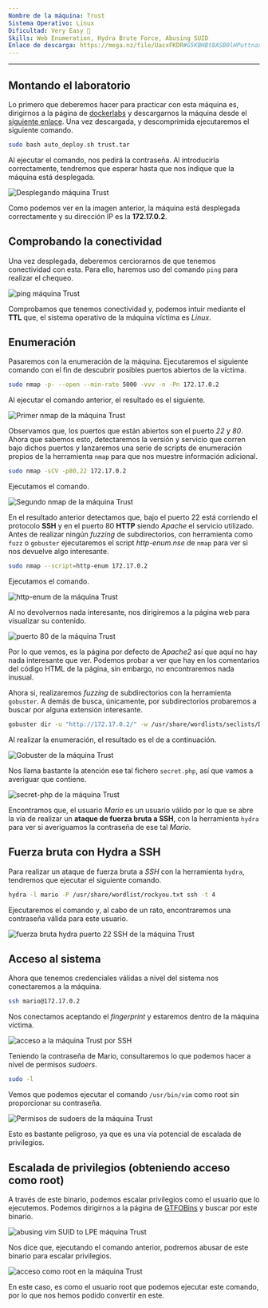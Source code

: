 ```yaml
---
Nombre de la máquina: Trust
Sistema Operativo: Linux
Dificultad: Very Easy 🔵
Skills: Web Enumeration, Hydra Brute Force, Abusing SUID
Enlace de descarga: https://mega.nz/file/UacxFKDR#G5KBHBt8ASB0lHPuttnaxKROAa40FMGrvBoIBf6ak0E
---
```

---

## Montando el laboratorio

Lo primero que deberemos hacer para practicar con esta máquina es, dirigirnos a la página de [dockerlabs](https://dockerlabs.es/) y descargarnos la máquina desde el [siguiente enlace](https://mega.nz/file/UacxFKDR#G5KBHBt8ASB0lHPuttnaxKROAa40FMGrvBoIBf6ak0E). Una vez descargada, y descomprimida ejecutaremos el siguiente comando.

```bash
sudo bash auto_deploy.sh trust.tar
```

Al ejecutar el comando, nos pedirá la contraseña. Al introducirla correctamente, tendremos que esperar hasta que nos indique que la máquina está desplegada.

![Desplegando máquina Trust](https://github.com/h3g0c1v/DockerLabs-Machine-Write-Ups/assets/66705453/5642f3fd-086b-4791-b5a0-f55cebc58b81)

Como podemos ver en la imagen anterior, la máquina está desplegada correctamente y su dirección IP es la **172.17.0.2**.

## Comprobando la conectividad

Una vez desplegada, deberemos cerciorarnos de que tenemos conectividad con esta. Para ello, haremos uso del comando `ping` para realizar el chequeo.

![ping máquina Trust](https://github.com/h3g0c1v/DockerLabs-Machine-Write-Ups/assets/66705453/a4935e5a-497d-43d7-9cf5-15a7ac6e7269)

Comprobamos que tenemos conectividad y, podemos intuir mediante el **TTL** que, el sistema operativo de la máquina víctima es *Linux*.

## Enumeración

Pasaremos con la enumeración de la máquina. Ejecutaremos el siguiente comando con el fin de descubrir posibles puertos abiertos de la víctima.

```bash
sudo nmap -p- --open --min-rate 5000 -vvv -n -Pn 172.17.0.2
```

Al ejecutar el comando anterior, el resultado es el siguiente.

![Primer nmap de la máquina Trust](https://github.com/h3g0c1v/DockerLabs-Machine-Write-Ups/assets/66705453/eb6b0941-4673-457b-b977-1248159641d0)

Observamos que, los puertos que están abiertos son el puerto *22* y *80*. Ahora que sabemos esto, detectaremos la versión y servicio que corren bajo dichos puertos y lanzaremos una serie de scripts de enumeración propios de la herramienta `nmap` para que nos muestre información adicional.

```bash
sudo nmap -sCV -p80,22 172.17.0.2
```

Ejecutamos el comando.

![Segundo nmap de la máquina Trust](https://github.com/h3g0c1v/DockerLabs-Machine-Write-Ups/assets/66705453/cefb37c9-8bf9-4783-bfd7-1e1d9c900118)

En el resultado anterior detectamos que, bajo el puerto 22 está corriendo el protocolo **SSH** y en el puerto 80 **HTTP** siendo *Apache* el servicio utilizado. Antes de realizar ningún *fuzzing* de subdirectorios, con herramienta como `fuzz` o `gobuster` ejecutaremos el script *http-enum.nse* de `nmap` para ver si nos devuelve algo interesante.

```bash
sudo nmap --script=http-enum 172.17.0.2
```

Ejecutamos el comando.

![http-enum de la máquina Trust](https://github.com/h3g0c1v/DockerLabs-Machine-Write-Ups/assets/66705453/f8c2a98e-7586-4f9f-bb44-c826fc971914)

Al no devolvernos nada interesante, nos dirigiremos a la página web para visualizar su contenido.

![puerto 80 de la máquina Trust](https://github.com/h3g0c1v/DockerLabs-Machine-Write-Ups/assets/66705453/196f06d6-97e1-4f5d-8e2c-582e1752ac5e)

Por lo que vemos, es la página por defecto de *Apache2* así que aquí no hay nada interesante que ver. Podemos probar a ver que hay en los comentarios del código HTML de la página, sin embargo, no encontraremos nada inusual.

Ahora si, realizaremos *fuzzing* de subdirectorios con la herramienta `gobuster`. A demás de busca, únicamente, por subdirectorios probaremos a buscar por alguna extensión interesante.

```bash
gobuster dir -u "http://172.17.0.2/" -w /usr/share/wordlists/seclists/Discovery/Web-Content/directory-list-2.3-medium.txt -x php,txt,py,bak,php.bak
```

Al realizar la enumeración, el resultado es el de a continuación.

![Gobuster de la máquina Trust](https://github.com/h3g0c1v/DockerLabs-Machine-Write-Ups/assets/66705453/9c92a257-f143-4a62-9b42-2b4d7094cd72)

Nos llama bastante la atención ese tal fichero `secret.php`, así que vamos a averiguar que contiene.

![secret-php de la máquina Trust](https://github.com/h3g0c1v/DockerLabs-Machine-Write-Ups/assets/66705453/c6767e01-1793-4df3-adf3-acf9eb5fb57f)

Encontramos que, el usuario *Mario* es un usuario válido por lo que se abre la vía de realizar un **ataque de fuerza bruta a SSH**, con la herramienta `hydra` para ver si averiguamos la contraseña de ese tal *Mario*. 

## Fuerza bruta con Hydra a SSH

Para realizar un ataque de fuerza bruta a *SSH* con la herramienta `hydra`, tendremos que ejecutar el siguiente comando.

```bash
hydra -l mario -P /usr/share/wordlist/rockyou.txt ssh -t 4
```

Ejecutaremos el comando y, al cabo de un rato, encontraremos una contraseña válida para este usuario.

![fuerza bruta hydra puerto 22 SSH de la máquina Trust](https://github.com/h3g0c1v/DockerLabs-Machine-Write-Ups/assets/66705453/c6e429c7-ae95-4296-afd8-e90cfd9e73d0)

## Acceso al sistema

Ahora que tenemos credenciales válidas a nivel del sistema nos conectaremos a la máquina.

```bash
ssh mario@172.17.0.2
```

Nos conectamos aceptando el *fingerprint* y estaremos dentro de la máquina víctima.

![acceso a la máquina Trust por SSH](https://github.com/h3g0c1v/DockerLabs-Machine-Write-Ups/assets/66705453/968b4430-1b90-4cf8-89d2-e8fb133d02c7)

Teniendo la contraseña de Mario, consultaremos lo que podemos hacer a nivel de permisos *sudoers*.

```bash
sudo -l
```

Vemos que podemos ejecutar el comando `/usr/bin/vim` como root sin proporcionar su contraseña.

![Permisos de sudoers de la máquina Trust](https://github.com/h3g0c1v/DockerLabs-Machine-Write-Ups/assets/66705453/1332b077-2c5e-416d-8241-f10bec92fd57)

Esto es bastante peligroso, ya que es una vía potencial de escalada de privilegios.

## Escalada de privilegios (obteniendo acceso como root)

A través de este binario, podemos escalar privilegios como el usuario que lo ejecutemos. Podemos dirigirnos a la página de [GTFOBins](https://gtfobins.github.io/) y buscar por este binario.

![abusing vim SUID to LPE máquina Trust](https://github.com/h3g0c1v/DockerLabs-Machine-Write-Ups/assets/66705453/cf3a3859-1aac-42ad-b5f8-7e84bd71fd98)

Nos dice que, ejecutando el comando anterior, podremos abusar de este binario para escalar privilegios.

![acceso como root en la máquina Trust](https://github.com/h3g0c1v/DockerLabs-Machine-Write-Ups/assets/66705453/5880b9bb-7064-4383-80ec-86004959f88c)

En este caso, es como el usuario root que podemos ejecutar este comando, por lo que nos hemos podido convertir en este.
